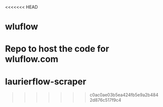 <<<<<<< HEAD
# wluflow
Repo to host the code for wluflow.com
=======
# laurierflow-scraper
>>>>>>> c0ac0ae03b5ea424fb5e9a2b4842d876c517f9c4
